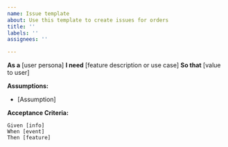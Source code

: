 ```yaml
---
name: Issue template
about: Use this template to create issues for orders
title: ''
labels: ''
assignees: ''

---
```


**As a** [user persona]
**I need** [feature description or use case]
**So that** [value to user]

**Assumptions:**
* [Assumption]

**Acceptance Criteria:**
```
Given [info]
When [event]
Then [feature]
```
